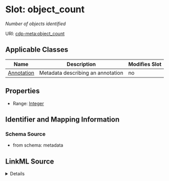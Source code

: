 # Slot: object_count


_Number of objects identified_



URI: [cdp-meta:object_count](metadataobject_count)



<!-- no inheritance hierarchy -->




## Applicable Classes

| Name | Description | Modifies Slot |
| --- | --- | --- |
[Annotation](Annotation.md) | Metadata describing an annotation |  no  |







## Properties

* Range: [Integer](Integer.md)





## Identifier and Mapping Information







### Schema Source


* from schema: metadata




## LinkML Source

<details>
```yaml
name: object_count
description: Number of objects identified
from_schema: metadata
exact_mappings:
- cdp-common:annotation_object_count
rank: 1000
alias: object_count
owner: Annotation
domain_of:
- Annotation
range: integer
inlined: true
inlined_as_list: true

```
</details>
